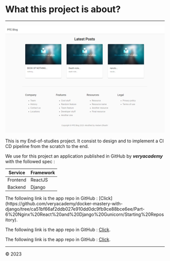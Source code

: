 # What this project is about?

---

![Home Page](./README/webhome.png "Web App - Home Page")

This is my End-of-studies project. It consist to design and to implement a CI CD pipeline from the scratch to the end.


We use for this project an application published in GitHub by ***veryacademy*** with the followed spec :

<div align="center">

| Service  | Framework |
| -------- | --------- |
| Frontend | ReactJS   |
| Backend  | Django    |

</div>
The following link is the app repo in GitHub : [Click](https://github.com/veryacademy/docker-mastery-with-django/tree/ca51bf66af2ddb027e910dd0dc9fb9ce88bce6ee/Part-6%20Nginx%20React%20and%20Django%20Gunicorn/Starting%20Repository).

The following link is the app repo in GitHub : [Click](https://github.com/veryacademy/docker-mastery-with-django/tree/ca51bf66af2ddb027e910dd0dc9fb9ce88bce6ee/Part-6%20Nginx%20React%20and%20Django%20Gunicorn/Starting%20Repository).

The following link is the app repo in GitHub : [Click](https://github.com/veryacademy/docker-mastery-with-django/tree/ca51bf66af2ddb027e910dd0dc9fb9ce88bce6ee/Part-6%20Nginx%20React%20and%20Django%20Gunicorn/Starting%20Repository).



---

© 2023

